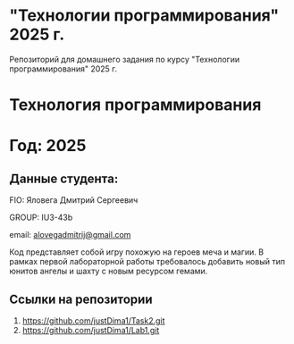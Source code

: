 
# "Технологии программирования" 2025 г.
Репозиторий для домашнего задания по курсу "Технологии программирования" 2025 г.

# Технология программирования
# Год: 2025

## Данные студента:

FIO: Яловега Дмитрий Сергеевич

GROUP: IU3-43b

email: alovegadmitrij@gmail.com

Код представляет собой игру похожую на героев меча и магии. В рамках первой лабораторной работы требовалось добавить новый тип юнитов ангелы и шахту с новым ресурсом гемами.
## Ссылки на репозитории

1. https://github.com/justDima1/Task2.git
2. https://github.com/justDima1/Lab1.git

   
